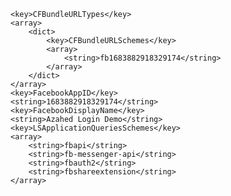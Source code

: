     <key>CFBundleURLTypes</key>
    <array>
        <dict>
            <key>CFBundleURLSchemes</key>
            <array>
                <string>fb1683882918329174</string>
            </array>
        </dict>
    </array>
    <key>FacebookAppID</key>
    <string>1683882918329174</string>
    <key>FacebookDisplayName</key>
    <string>Azahed Login Demo</string>
    <key>LSApplicationQueriesSchemes</key>
    <array>
        <string>fbapi</string>
        <string>fb-messenger-api</string>
        <string>fbauth2</string>
        <string>fbshareextension</string>
    </array>
